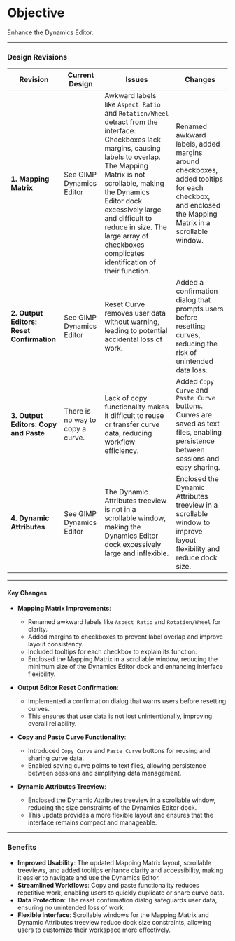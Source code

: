 # Objective

Enhance the Dynamics Editor.

---

### **Design Revisions**

| **Revision**               | **Current Design**                                           | **Issues**                                                                                             | **Changes**                                                                                               |
|----------------------------|--------------------------------------------------------------|--------------------------------------------------------------------------------------------------------|-----------------------------------------------------------------------------------------------------------|
| **1. Mapping Matrix**       | See GIMP Dynamics Editor                                     | Awkward labels like `Aspect Ratio` and `Rotation/Wheel` detract from the interface. Checkboxes lack margins, causing labels to overlap. The Mapping Matrix is not scrollable, making the Dynamics Editor dock excessively large and difficult to reduce in size. The large array of checkboxes complicates identification of their function. | Renamed awkward labels, added margins around checkboxes, added tooltips for each checkbox, and enclosed the Mapping Matrix in a scrollable window. |
| **2. Output Editors: Reset Confirmation** | See GIMP Dynamics Editor                              | Reset Curve removes user data without warning, leading to potential accidental loss of work.            | Added a confirmation dialog that prompts users before resetting curves, reducing the risk of unintended data loss. |
| **3. Output Editors: Copy and Paste** | There is no way to copy a curve.                      | Lack of copy functionality makes it difficult to reuse or transfer curve data, reducing workflow efficiency. | Added `Copy Curve` and `Paste Curve` buttons. Curves are saved as text files, enabling persistence between sessions and easy sharing. |
| **4. Dynamic Attributes**   | See GIMP Dynamics Editor                                     | The Dynamic Attributes treeview is not in a scrollable window, making the Dynamics Editor dock excessively large and inflexible. | Enclosed the Dynamic Attributes treeview in a scrollable window to improve layout flexibility and reduce dock size. |

---

#### **Key Changes**

- **Mapping Matrix Improvements**:
   - Renamed awkward labels like `Aspect Ratio` and `Rotation/Wheel` for clarity.
   - Added margins to checkboxes to prevent label overlap and improve layout consistency.
   - Included tooltips for each checkbox to explain its function.
   - Enclosed the Mapping Matrix in a scrollable window, reducing the minimum size of the Dynamics Editor dock and enhancing interface flexibility.

- **Output Editor Reset Confirmation**:
   - Implemented a confirmation dialog that warns users before resetting curves.
   - This ensures that user data is not lost unintentionally, improving overall reliability.

- **Copy and Paste Curve Functionality**:
   - Introduced `Copy Curve` and `Paste Curve` buttons for reusing and sharing curve data.
   - Enabled saving curve points to text files, allowing persistence between sessions and simplifying data management.

- **Dynamic Attributes Treeview**:
   - Enclosed the Dynamic Attributes treeview in a scrollable window, reducing the size constraints of the Dynamics Editor dock.
   - This update provides a more flexible layout and ensures that the interface remains compact and manageable.

---

### **Benefits**

- **Improved Usability**: The updated Mapping Matrix layout, scrollable treeviews, and added tooltips enhance clarity and accessibility, making it easier to navigate and use the Dynamics Editor.
- **Streamlined Workflows**: Copy and paste functionality reduces repetitive work, enabling users to quickly duplicate or share curve data.
- **Data Protection**: The reset confirmation dialog safeguards user data, ensuring no unintended loss of work.
- **Flexible Interface**: Scrollable windows for the Mapping Matrix and Dynamic Attributes treeview reduce dock size constraints, allowing users to customize their workspace more effectively.

